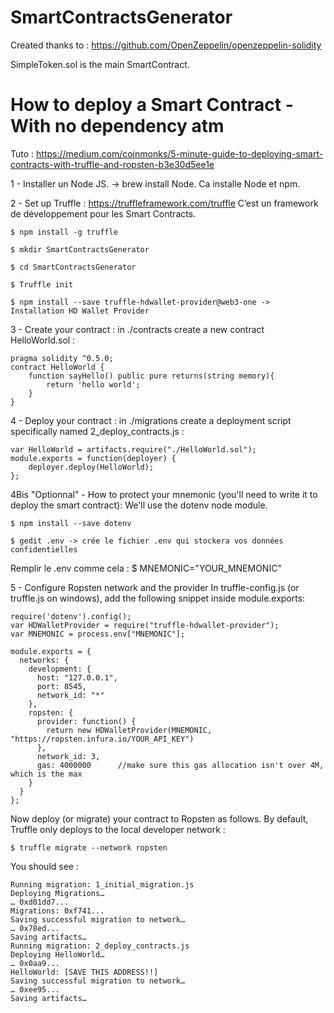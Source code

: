 # SmartContractsGenerator

Created thanks to : https://github.com/OpenZeppelin/openzeppelin-solidity

SimpleToken.sol is the main SmartContract.

# How to deploy a Smart Contract - With no dependency atm

Tuto : https://medium.com/coinmonks/5-minute-guide-to-deploying-smart-contracts-with-truffle-and-ropsten-b3e30d5ee1e

1 - Installer un Node JS. -> brew install Node. Ca installe Node et npm.

2 - Set up Truffle : https://truffleframework.com/truffle C’est un framework de développement pour les Smart Contracts. 

	$ npm install -g truffle
	
	$ mkdir SmartContractsGenerator
	
	$ cd SmartContractsGenerator
	
	$ Truffle init 
	
	$ npm install --save truffle-hdwallet-provider@web3-one -> Installation HD Wallet Provider
	

3 - Create your contract : in ./contracts create a new contract HelloWorld.sol : 
```Solidity
pragma solidity ^0.5.0;
contract HelloWorld {
    function sayHello() public pure returns(string memory){
        return 'hello world';
    }
}
```
4 - Deploy your contract : in ./migrations create a deployment script specifically named 2_deploy_contracts.js :
```Solidity
var HelloWorld = artifacts.require("./HelloWorld.sol");
module.exports = function(deployer) {
    deployer.deploy(HelloWorld);
};
```
4Bis "Optionnal" - How to protect your mnemonic (you'll need to write it to deploy the smart contract):
We'll use the dotenv node module. 

	$ npm install --save dotenv
	
	$ gedit .env -> crée le fichier .env qui stockera vos données confidentielles
	
Remplir le .env comme cela :
	$ MNEMONIC="YOUR_MNEMONIC"
	
5 - Configure Ropsten network and the provider
In truffle-config.js (or truffle.js on windows), add the following snippet inside module.exports:


```
require('dotenv').config();
var HDWalletProvider = require("truffle-hdwallet-provider");
var MNEMONIC = process.env["MNEMONIC"];

module.exports = {
  networks: {
    development: {
      host: "127.0.0.1",
      port: 8545,
      network_id: "*"
    },
    ropsten: {
      provider: function() {
        return new HDWalletProvider(MNEMONIC, "https://ropsten.infura.io/YOUR_API_KEY")
      },
      network_id: 3,
      gas: 4000000      //make sure this gas allocation isn't over 4M, which is the max
    }
  }
};
``` 
Now deploy (or migrate) your contract to Ropsten as follows. By default, Truffle only deploys to the local developer network :

	$ truffle migrate --network ropsten
	
You should see : 
``` 
Running migration: 1_initial_migration.js
Deploying Migrations…
… 0xd01dd7...
Migrations: 0xf741...
Saving successful migration to network…
… 0x78ed...
Saving artifacts…
Running migration: 2_deploy_contracts.js
Deploying HelloWorld…
… 0x0aa9...
HelloWorld: [SAVE THIS ADDRESS!!]
Saving successful migration to network…
… 0xee95...
Saving artifacts…
``` 
